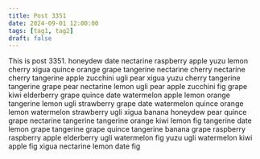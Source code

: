 ```yaml
---
title: Post 3351
date: 2024-09-01 12:00:00
tags: [tag1, tag2]
draft: false
---
```

This is post 3351.
honeydew
date
nectarine
raspberry
apple
yuzu
lemon
cherry
xigua
quince
orange
grape
tangerine
nectarine
cherry
nectarine
cherry
tangerine
apple
zucchini
ugli
pear
xigua
yuzu
cherry
tangerine
tangerine
grape
pear
nectarine
lemon
ugli
pear
apple
zucchini
fig
grape
kiwi
elderberry
grape
quince
date
watermelon
apple
lemon
orange
tangerine
lemon
ugli
strawberry
grape
date
watermelon
quince
orange
lemon
watermelon
strawberry
ugli
xigua
banana
honeydew
pear
quince
grape
nectarine
tangerine
tangerine
orange
kiwi
lemon
fig
tangerine
date
lemon
grape
tangerine
grape
quince
tangerine
banana
grape
raspberry
raspberry
apple
elderberry
ugli
watermelon
fig
yuzu
ugli
watermelon
kiwi
apple
fig
xigua
nectarine
lemon
date
fig
